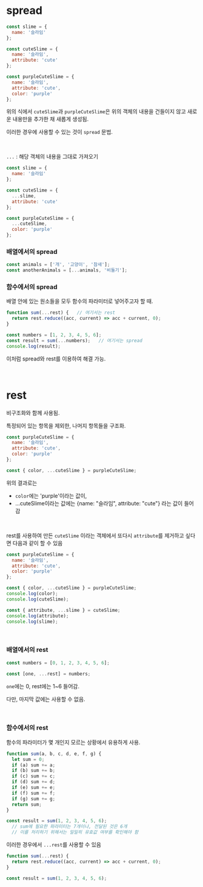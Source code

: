 # spread

```javascript
const slime = {
  name: '슬라임'
};

const cuteSlime = {
  name: '슬라임',
  attribute: 'cute'
};

const purpleCuteSlime = {
  name: '슬라임',
  attribute: 'cute',
  color: 'purple'
};
```
위의 식에서 `cuteSlime`과 `purpleCuteSlime`은 위의 객체의 내용을 건들이지 않고 새로운 내용만을 추가한 채 새롭게 생성됨.

이러한 경우에 사용할 수 있는 것이 `spread` 문법.

<br/>

`...` : 해당 객체의 내용을 그대로 가져오기

```javascript
const slime = {
  name: '슬라임'
};

const cuteSlime = {
  ...slime,
  attribute: 'cute'
};

const purpleCuteSlime = {
  ...cuteSlime,
  color: 'purple'
};
```

### 배열에서의 spread

```javascript
const animals = ['개', '고양이', '참새'];
const anotherAnimals = [...animals, '비둘기'];
```

### 함수에서의 spread

배열 안에 있는 원소들을 모두 함수의 파라미터로 넣어주고자 할 때.

```javascript
function sum(...rest) {   // 여기서는 rest
  return rest.reduce((acc, current) => acc + current, 0);
}

const numbers = [1, 2, 3, 4, 5, 6];
const result = sum(...numbers);   // 여기서는 spread
console.log(result);
```

이처럼 spread와 rest를 이용하여 해결 가능.



<br/>

# rest

비구조화와 함께 사용됨.

특정되어 있는 항목을 제외한, 나머지 항목들을 구조화.

```javascript
const purpleCuteSlime = {
  name: '슬라임',
  attribute: 'cute',
  color: 'purple'
};

const { color, ...cuteSlime } = purpleCuteSlime;
```
위의 결과로는 

- `color`에는 'purple'이라는 값이, 
- ...cuteSlime이라는 값에는 {name: "슬라임", attribute: "cute"} 라는 값이 들어감

<br/>

rest를 사용하여 만든 `cuteSlime` 이라는 객체에서 또다시 `attribute`를 제거하고 싶다면 다음과 같이 할 수 있음

```javascript
const purpleCuteSlime = {
  name: '슬라임',
  attribute: 'cute',
  color: 'purple'
};

const { color, ...cuteSlime } = purpleCuteSlime;
console.log(color);
console.log(cuteSlime);

const { attribute, ...slime } = cuteSlime;
console.log(attribute);
console.log(slime);
```

<br/>

### 배열에서의 rest

```javascript
const numbers = [0, 1, 2, 3, 4, 5, 6];

const [one, ...rest] = numbers;
```
`one`에는 0, rest에는 1~6 들어감.

다만, 마지막 값에는 사용할 수 없음.


<br/>

### 함수에서의 rest

함수의 파라미터가 몇 개인지 모르는 상황에서 유용하게 사용.

```javascript
function sum(a, b, c, d, e, f, g) {
  let sum = 0;
  if (a) sum += a;
  if (b) sum += b;
  if (c) sum += c;
  if (d) sum += d;
  if (e) sum += e;
  if (f) sum += f;
  if (g) sum += g;
  return sum;
}

const result = sum(1, 2, 3, 4, 5, 6);
  // sum에 필요한 파라미터는 7개이나, 전달된 것은 6개
  // 이를 처리하기 위해서는 일일히 유효값 여부를 확인해야 함
```

이러한 경우에서 `...rest`를 사용할 수 있음

```javascript
function sum(...rest) {
  return rest.reduce((acc, current) => acc + current, 0);
}

const result = sum(1, 2, 3, 4, 5, 6);
```






















